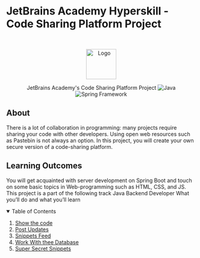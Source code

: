 # JetBrains Academy Hyperskill - Code Sharing Platform Project

<br />
<p align="center">
  <a href="https://hyperskill.org/projects/130">
    <img src="https://ictacademy.com.ng/wp-content/uploads/2020/02/1200px-JetBrains_Logo_2016.svg_.png" alt="Logo" height="80">
  </a>

<p align="center">
    JetBrains Academy's Code Sharing Platform Project
  <img src="https://img.icons8.com/color/30/000000/java-coffee-cup-logo--v1.png" alt="Java"><img src="https://img.icons8.com/color/30/000000/spring-logo.png" alt="Spring Framework">
</p>

## About

There is a lot of collaboration in programming: many projects require sharing your code with other developers.
Using open web resources such as Pastebin is not always an option. In this project, you will create your own secure version of a code-sharing platform.

## Learning Outcomes

You will get acquainted with server development on Spring Boot and touch on some basic topics in Web-programming such as HTML, CSS, and JS.
This project is a part of the following track
Java Backend Developer
What you’ll do and what you’ll learn

<details open="open">
  <summary>Table of Contents</summary>
  <ol>
  <li><a href="1-show-the-code/task.md">Show the code</a></li>
  <li><a href="2-post-updates/task.md">Post Updates</a></li>
  <li><a href="3-snippets-feed/task.md">Snippets Feed</a></li>
  <li><a href="4-work-with-the-database/task.md">Work With thee Database</a></li>
  <li><a href="5-super-secret-snippets/task.md">Super Secret Snippets</a></li>
  </ol>
</details>
